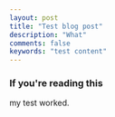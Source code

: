 ```yaml
---
layout: post
title: "Test blog post"
description: "What"
comments: false
keywords: "test content"
---
```


### If you're reading this

my test worked.
